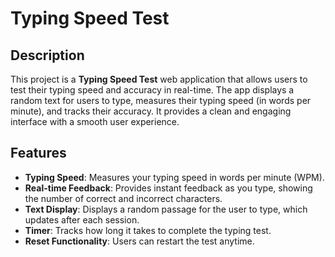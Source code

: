 # Typing Speed Test

## Description
This project is a **Typing Speed Test** web application that allows users to test their typing speed and accuracy in real-time. The app displays a random text for users to type, measures their typing speed (in words per minute), and tracks their accuracy. It provides a clean and engaging interface with a smooth user experience.

## Features
- **Typing Speed**: Measures your typing speed in words per minute (WPM).
- **Real-time Feedback**: Provides instant feedback as you type, showing the number of correct and incorrect characters.
- **Text Display**: Displays a random passage for the user to type, which updates after each session.
- **Timer**: Tracks how long it takes to complete the typing test.
- **Reset Functionality**: Users can restart the test anytime.
